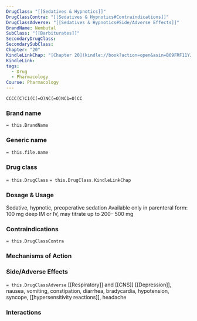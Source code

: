 ```yaml
---
DrugClass: "[[Sedatives & Hypnotics]]"
DrugClassContra: "[[Sedatives & Hypnotics#Contraindications]]"
DrugClassAdverse: "[[Sedatives & Hypnotics#Side/Adverse Effects]]"
BrandName: Nembutal
SubClass: "[[Barbiturates]]"
SecondaryDrugClass: 
SecondarySubClass: 
Chapter: "20"
KindleLinkChap: "[Chapter 20](kindle://book?action=open&asin=B09FRF11YJ&location=10565)"
KindleLink: 
tags:
  - Drug
  - Pharmacology
Course: Pharmacology
---
```

```smiles
CCCC(C)C1(C(=O)NC(=O)NC1=O)CC
```

### Brand name
`= this.BrandName`
### Generic name
`= this.file.name`
### Drug class 
`= this.DrugClass`
	`= this.DrugClass.KindleLinkChap`

### Dosage & Usage
Sedative, hypnotic, preoperative sedation
Available only in parenteral form: 100 mg deep IM or IV, may titrate up to 200– 500 mg

### Contraindications
`= this.DrugClassContra`

### Mechanisms of Action

### Side/Adverse Effects
`= this.DrugClassAdverse`
[[Respiratory]] and [[CNS]] [[Depression]], nausea, vomiting, constipation, diarrhea, bradycardia, hypotension, syncope, [[hypersensitivity reactions]], headache

### Interactions

